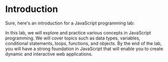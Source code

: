 # Introduction

Sure, here's an introduction for a JavaScript programming lab:

In this lab, we will explore and practice various concepts in JavaScript programming. We will cover topics such as data types, variables, conditional statements, loops, functions, and objects. By the end of the lab, you will have a strong foundation in JavaScript that will enable you to create dynamic and interactive web applications.
